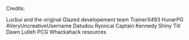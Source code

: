 Credits:

Lucbui and the original Glazed developement team
TrainerX493
HunarPG
AVeryUncreativeUsername 
Datudou 
Ryoncai 
Captain Kennedy
Shiny Till Dawn
Lulleh
PCG 
Whackahack resources